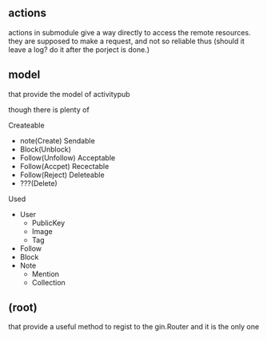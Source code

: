 ## actions

actions in submodule give a way directly to access the remote resources.
they are supposed to make a request, and not so reliable thus (should it leave a log? do it after the porject is done.)

## model

that provide the model of activitypub

though there is plenty of 


Createable
- note(Create)
Sendable
- Block(Unblock)
- Follow(Unfollow)
Acceptable
- Follow(Accpet)
Recectable
- Follow(Reject)
Deleteable
- ???(Delete)

Used
- User
  - PublicKey
  - Image
  - Tag
- Follow
- Block
- Note
  - Mention
  - Collection

## (root)

that provide a useful method to regist to the gin.Router
and it is the only one
